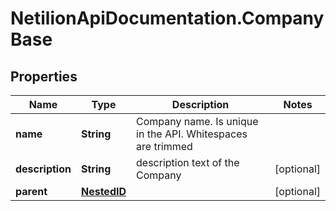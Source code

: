 # NetilionApiDocumentation.CompanyBase

## Properties
Name | Type | Description | Notes
------------ | ------------- | ------------- | -------------
**name** | **String** | Company name. Is unique in the API. Whitespaces are trimmed | 
**description** | **String** | description text of the Company | [optional] 
**parent** | [**NestedID**](NestedID.md) |  | [optional] 


